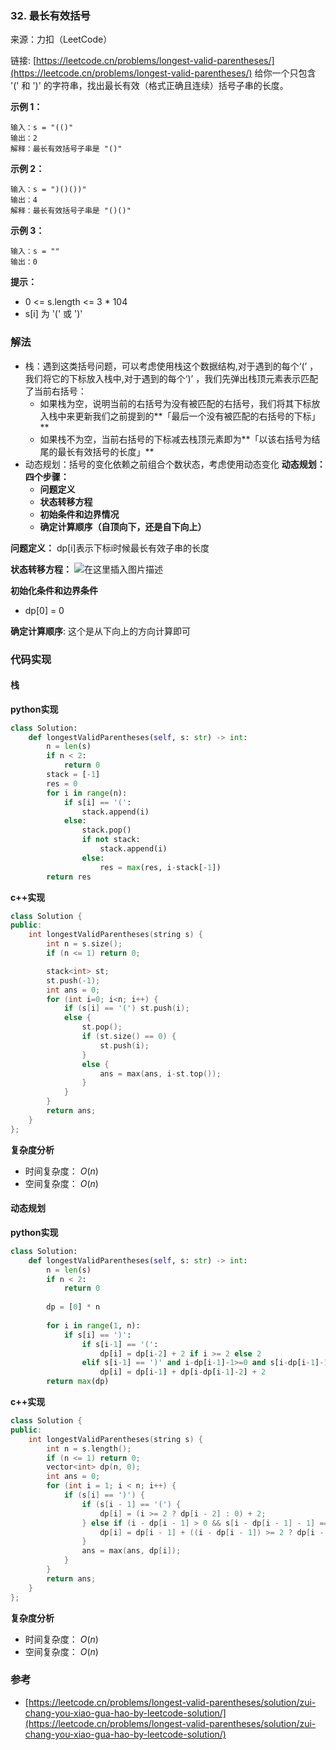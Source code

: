 ### 32. 最长有效括号
来源：力扣（LeetCode）

链接: [https://leetcode.cn/problems/longest-valid-parentheses/](https://leetcode.cn/problems/longest-valid-parentheses/)
给你一个只包含 '(' 和 ')' 的字符串，找出最长有效（格式正确且连续）括号子串的长度。

 

**示例 1：**
```
输入：s = "(()"
输出：2
解释：最长有效括号子串是 "()"

```

**示例 2：**
```
输入：s = ")()())"
输出：4
解释：最长有效括号子串是 "()()"
```

**示例 3：**
```
输入：s = ""
输出：0
```

**提示：**
* 0 <= s.length <= 3 * 104
* s[i] 为 '(' 或 ')'



### 解法
* 栈：遇到这类括号问题，可以考虑使用栈这个数据结构,对于遇到的每个‘(’ ，我们将它的下标放入栈中,对于遇到的每个‘)’ ，我们先弹出栈顶元素表示匹配了当前右括号：
	* 如果栈为空，说明当前的右括号为没有被匹配的右括号，我们将其下标放入栈中来更新我们之前提到的**「最后一个没有被匹配的右括号的下标」**
	* 如果栈不为空，当前右括号的下标减去栈顶元素即为**「以该右括号为结尾的最长有效括号的长度」**
* 动态规划：括号的变化依赖之前组合个数状态，考虑使用动态变化
	**动态规划：四个步骤：**
	- **问题定义**
	- **状态转移方程**
	- **初始条件和边界情况**
	- **确定计算顺序（自顶向下，还是自下向上）**

**问题定义：**
dp[i]表示下标i时候最长有效子串的长度


**状态转移方程：**
![在这里插入图片描述](https://img-blog.csdnimg.cn/42d6f9b6996e4ba081a84179064d2036.png)


**初始化条件和边界条件**
* dp[0] = 0


**确定计算顺序**:
这个是从下向上的方向计算即可

### 代码实现
#### 栈
**python实现**
```python
class Solution:
    def longestValidParentheses(self, s: str) -> int:
        n = len(s)
        if n < 2:
            return 0
        stack = [-1]
        res = 0
        for i in range(n):
            if s[i] == '(':
                stack.append(i)
            else:
                stack.pop()
                if not stack:
                    stack.append(i)
                else:
                    res = max(res, i-stack[-1])
        return res
```


**c++实现**
```cpp
class Solution {
public:
    int longestValidParentheses(string s) {
        int n = s.size();
        if (n <= 1) return 0;

        stack<int> st;
        st.push(-1);
        int ans = 0;
        for (int i=0; i<n; i++) {
            if (s[i] == '(') st.push(i);
            else {
                st.pop();
                if (st.size() == 0) {
                    st.push(i);
                }
                else {
                    ans = max(ans, i-st.top());
                }
            }
        }
        return ans;
    }
};
```


**复杂度分析**
* 时间复杂度： $O(n )$
* 空间复杂度： $O(n)$


#### 动态规划
**python实现**
```python
class Solution:
    def longestValidParentheses(self, s: str) -> int:
        n = len(s)
        if n < 2:
            return 0
    
        dp = [0] * n
    
        for i in range(1, n):
            if s[i] == ')':
                if s[i-1] == '(':
                    dp[i] = dp[i-2] + 2 if i >= 2 else 2
                elif s[i-1] == ')' and i-dp[i-1]-1>=0 and s[i-dp[i-1]-1] == '(':
                    dp[i] = dp[i-1] + dp[i-dp[i-1]-2] + 2
        return max(dp) 
```


**c++实现**
```cpp
class Solution {
public:
    int longestValidParentheses(string s) {
        int n = s.length();
        if (n <= 1) return 0;
        vector<int> dp(n, 0);
        int ans = 0;
        for (int i = 1; i < n; i++) {
            if (s[i] == ')') {
                if (s[i - 1] == '(') {
                    dp[i] = (i >= 2 ? dp[i - 2] : 0) + 2;
                } else if (i - dp[i - 1] > 0 && s[i - dp[i - 1] - 1] == '(') {
                    dp[i] = dp[i - 1] + ((i - dp[i - 1]) >= 2 ? dp[i - dp[i - 1] - 2] : 0) + 2;
                }
                ans = max(ans, dp[i]);
            }
        }
        return ans;
    }
};
```


**复杂度分析**
* 时间复杂度： $O(n )$
* 空间复杂度： $O(n)$

### 参考
* [https://leetcode.cn/problems/longest-valid-parentheses/solution/zui-chang-you-xiao-gua-hao-by-leetcode-solution/](https://leetcode.cn/problems/longest-valid-parentheses/solution/zui-chang-you-xiao-gua-hao-by-leetcode-solution/)